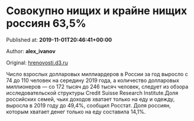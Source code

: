 
# Совокупно нищих и крайне нищих россиян 63,5%

Published at: **2019-11-01T20:46:41+00:00**

Author: **alex_ivanov**

Original: [hrenovosti.d3.ru](https://hrenovosti.d3.ru/sovokupno-nishchikh-i-kraine-nishchikh-rossiian-63-5-1870556/)

Число взрослых долларовых миллиардеров в России за год выросло с 74 до 110 человек на середину 2019 года, а количество долларовых миллионеров — со 172 тысяч до 246 тысяч человек, следует из обзора исследовательской структуры Credit Suisse Research Institute.Доля российских семей, чьих доходов хватает только на еду и одежду, выросла в 2019 году до 49,4%, сообщил Росстат. Доля россиян, которым хватает денег только на еду составила 14,1%.
